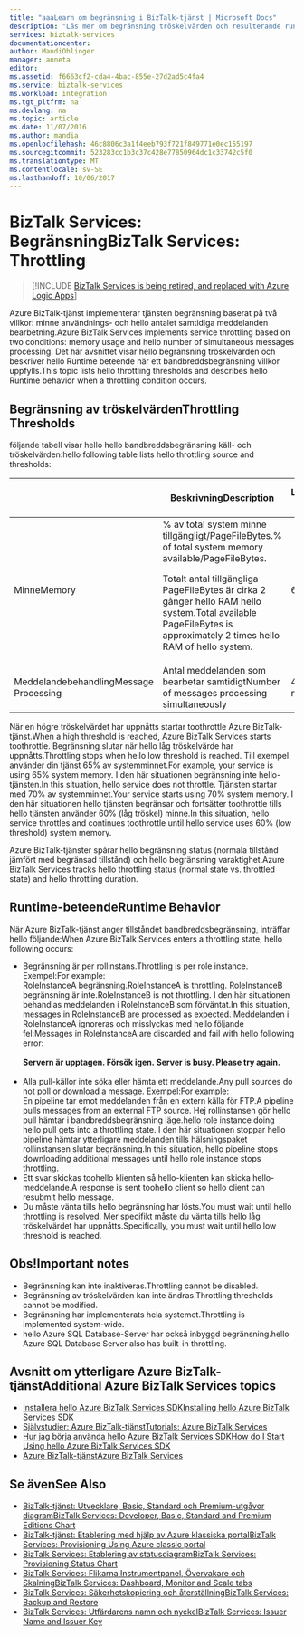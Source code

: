 ```yaml
---
title: "aaaLearn om begränsning i BizTalk-tjänst | Microsoft Docs"
description: "Läs mer om begränsning tröskelvärden och resulterande runtime beteenden för BizTalk-tjänst. Begränsning är baserad på minnesanvändning och antalet meddelanden. MABS WABS"
services: biztalk-services
documentationcenter: 
author: MandiOhlinger
manager: anneta
editor: 
ms.assetid: f6663cf2-cda4-4bac-855e-27d2ad5c4fa4
ms.service: biztalk-services
ms.workload: integration
ms.tgt_pltfrm: na
ms.devlang: na
ms.topic: article
ms.date: 11/07/2016
ms.author: mandia
ms.openlocfilehash: 46c8806c3a1f4eeb793f721f849771e0ec155197
ms.sourcegitcommit: 523283cc1b3c37c428e77850964dc1c33742c5f0
ms.translationtype: MT
ms.contentlocale: sv-SE
ms.lasthandoff: 10/06/2017
---
```

# <a name="biztalk-services-throttling"></a><span data-ttu-id="9c24c-105">BizTalk Services: Begränsning</span><span class="sxs-lookup"><span data-stu-id="9c24c-105">BizTalk Services: Throttling</span></span>

> [!INCLUDE [BizTalk Services is being retired, and replaced with Azure Logic Apps](../../includes/biztalk-services-retirement.md)]

<span data-ttu-id="9c24c-106">Azure BizTalk-tjänst implementerar tjänsten begränsning baserat på två villkor: minne användnings- och hello antalet samtidiga meddelanden bearbetning.</span><span class="sxs-lookup"><span data-stu-id="9c24c-106">Azure BizTalk Services implements service throttling based on two conditions: memory usage and hello number of simultaneous messages processing.</span></span> <span data-ttu-id="9c24c-107">Det här avsnittet visar hello begränsning tröskelvärden och beskriver hello Runtime beteende när ett bandbreddsbegränsning villkor uppfylls.</span><span class="sxs-lookup"><span data-stu-id="9c24c-107">This topic lists hello throttling thresholds and describes hello Runtime behavior when a throttling condition occurs.</span></span>

## <a name="throttling-thresholds"></a><span data-ttu-id="9c24c-108">Begränsning av tröskelvärden</span><span class="sxs-lookup"><span data-stu-id="9c24c-108">Throttling Thresholds</span></span>
<span data-ttu-id="9c24c-109">följande tabell visar hello hello bandbreddsbegränsning käll- och tröskelvärden:</span><span class="sxs-lookup"><span data-stu-id="9c24c-109">hello following table lists hello throttling source and thresholds:</span></span>

|  | <span data-ttu-id="9c24c-110">Beskrivning</span><span class="sxs-lookup"><span data-stu-id="9c24c-110">Description</span></span> | <span data-ttu-id="9c24c-111">Lågtröskelövervakare</span><span class="sxs-lookup"><span data-stu-id="9c24c-111">Low Threshold</span></span> | <span data-ttu-id="9c24c-112">Tröskelvärde för hög</span><span class="sxs-lookup"><span data-stu-id="9c24c-112">High Threshold</span></span> |
| --- | --- | --- | --- |
| <span data-ttu-id="9c24c-113">Minne</span><span class="sxs-lookup"><span data-stu-id="9c24c-113">Memory</span></span> |<span data-ttu-id="9c24c-114">% av total system minne tillgängligt/PageFileBytes.</span><span class="sxs-lookup"><span data-stu-id="9c24c-114">% of total system memory available/PageFileBytes.</span></span> <p><p><span data-ttu-id="9c24c-115">Totalt antal tillgängliga PageFileBytes är cirka 2 gånger hello RAM hello system.</span><span class="sxs-lookup"><span data-stu-id="9c24c-115">Total available PageFileBytes is approximately 2 times hello RAM of hello system.</span></span> |<span data-ttu-id="9c24c-116">60%</span><span class="sxs-lookup"><span data-stu-id="9c24c-116">60%</span></span> |<span data-ttu-id="9c24c-117">70%</span><span class="sxs-lookup"><span data-stu-id="9c24c-117">70%</span></span> |
| <span data-ttu-id="9c24c-118">Meddelandebehandling</span><span class="sxs-lookup"><span data-stu-id="9c24c-118">Message Processing</span></span> |<span data-ttu-id="9c24c-119">Antal meddelanden som bearbetar samtidigt</span><span class="sxs-lookup"><span data-stu-id="9c24c-119">Number of messages processing simultaneously</span></span> |<span data-ttu-id="9c24c-120">40 * antal kärnor</span><span class="sxs-lookup"><span data-stu-id="9c24c-120">40 * number of cores</span></span> |<span data-ttu-id="9c24c-121">100 * antal kärnor</span><span class="sxs-lookup"><span data-stu-id="9c24c-121">100 * number of cores</span></span> |

<span data-ttu-id="9c24c-122">När en högre tröskelvärdet har uppnåtts startar toothrottle Azure BizTalk-tjänst.</span><span class="sxs-lookup"><span data-stu-id="9c24c-122">When a high threshold is reached, Azure BizTalk Services starts toothrottle.</span></span> <span data-ttu-id="9c24c-123">Begränsning slutar när hello låg tröskelvärde har uppnåtts.</span><span class="sxs-lookup"><span data-stu-id="9c24c-123">Throttling stops when hello low threshold is reached.</span></span> <span data-ttu-id="9c24c-124">Till exempel använder din tjänst 65% av systemminnet.</span><span class="sxs-lookup"><span data-stu-id="9c24c-124">For example, your service is using 65% system memory.</span></span> <span data-ttu-id="9c24c-125">I den här situationen begränsning inte hello-tjänsten.</span><span class="sxs-lookup"><span data-stu-id="9c24c-125">In this situation, hello service does not throttle.</span></span> <span data-ttu-id="9c24c-126">Tjänsten startar med 70% av systemminnet.</span><span class="sxs-lookup"><span data-stu-id="9c24c-126">Your service starts using 70% system memory.</span></span> <span data-ttu-id="9c24c-127">I den här situationen hello tjänsten begränsar och fortsätter toothrottle tills hello tjänsten använder 60% (låg tröskel) minne.</span><span class="sxs-lookup"><span data-stu-id="9c24c-127">In this situation, hello service throttles and continues toothrottle until hello service uses 60% (low threshold) system memory.</span></span>

<span data-ttu-id="9c24c-128">Azure BizTalk-tjänster spårar hello begränsning status (normala tillstånd jämfört med begränsad tillstånd) och hello begränsning varaktighet.</span><span class="sxs-lookup"><span data-stu-id="9c24c-128">Azure BizTalk Services tracks hello throttling status (normal state vs. throttled state) and hello throttling duration.</span></span>

## <a name="runtime-behavior"></a><span data-ttu-id="9c24c-129">Runtime-beteende</span><span class="sxs-lookup"><span data-stu-id="9c24c-129">Runtime Behavior</span></span>
<span data-ttu-id="9c24c-130">När Azure BizTalk-tjänst anger tillståndet bandbreddsbegränsning, inträffar hello följande:</span><span class="sxs-lookup"><span data-stu-id="9c24c-130">When Azure BizTalk Services enters a throttling state, hello following occurs:</span></span>

* <span data-ttu-id="9c24c-131">Begränsning är per rollinstans.</span><span class="sxs-lookup"><span data-stu-id="9c24c-131">Throttling is per role instance.</span></span> <span data-ttu-id="9c24c-132">Exempel:</span><span class="sxs-lookup"><span data-stu-id="9c24c-132">For example:</span></span><br/>
  <span data-ttu-id="9c24c-133">RoleInstanceA begränsning.</span><span class="sxs-lookup"><span data-stu-id="9c24c-133">RoleInstanceA is throttling.</span></span> <span data-ttu-id="9c24c-134">RoleInstanceB begränsning är inte.</span><span class="sxs-lookup"><span data-stu-id="9c24c-134">RoleInstanceB is not throttling.</span></span> <span data-ttu-id="9c24c-135">I den här situationen behandlas meddelanden i RoleInstanceB som förväntat.</span><span class="sxs-lookup"><span data-stu-id="9c24c-135">In this situation, messages in RoleInstanceB are processed as expected.</span></span> <span data-ttu-id="9c24c-136">Meddelanden i RoleInstanceA ignoreras och misslyckas med hello följande fel:</span><span class="sxs-lookup"><span data-stu-id="9c24c-136">Messages in RoleInstanceA are discarded and fail with hello following error:</span></span><br/><br/><span data-ttu-id="9c24c-137">
  **Servern är upptagen. Försök igen.**</span><span class="sxs-lookup"><span data-stu-id="9c24c-137">
**Server is busy. Please try again.**</span></span><br/><br/>
* <span data-ttu-id="9c24c-138">Alla pull-källor inte söka eller hämta ett meddelande.</span><span class="sxs-lookup"><span data-stu-id="9c24c-138">Any pull sources do not poll or download a message.</span></span> <span data-ttu-id="9c24c-139">Exempel:</span><span class="sxs-lookup"><span data-stu-id="9c24c-139">For example:</span></span><br/>
  <span data-ttu-id="9c24c-140">En pipeline tar emot meddelanden från en extern källa för FTP.</span><span class="sxs-lookup"><span data-stu-id="9c24c-140">A pipeline pulls messages from an external FTP source.</span></span> <span data-ttu-id="9c24c-141">Hej rollinstansen gör hello pull hämtar i bandbreddsbegränsning läge.</span><span class="sxs-lookup"><span data-stu-id="9c24c-141">hello role instance doing hello pull gets into a throttling state.</span></span> <span data-ttu-id="9c24c-142">I den här situationen stoppar hello pipeline hämtar ytterligare meddelanden tills hälsningspaket rollinstansen slutar begränsning.</span><span class="sxs-lookup"><span data-stu-id="9c24c-142">In this situation, hello pipeline stops downloading additional messages until hello role instance stops throttling.</span></span>
* <span data-ttu-id="9c24c-143">Ett svar skickas toohello klienten så hello-klienten kan skicka hello-meddelande.</span><span class="sxs-lookup"><span data-stu-id="9c24c-143">A response is sent toohello client so hello client can resubmit hello message.</span></span>
* <span data-ttu-id="9c24c-144">Du måste vänta tills hello begränsning har lösts.</span><span class="sxs-lookup"><span data-stu-id="9c24c-144">You must wait until hello throttling is resolved.</span></span> <span data-ttu-id="9c24c-145">Mer specifikt måste du vänta tills hello låg tröskelvärdet har uppnåtts.</span><span class="sxs-lookup"><span data-stu-id="9c24c-145">Specifically, you must wait until hello low threshold is reached.</span></span>

## <a name="important-notes"></a><span data-ttu-id="9c24c-146">Obs!</span><span class="sxs-lookup"><span data-stu-id="9c24c-146">Important notes</span></span>
* <span data-ttu-id="9c24c-147">Begränsning kan inte inaktiveras.</span><span class="sxs-lookup"><span data-stu-id="9c24c-147">Throttling cannot be disabled.</span></span>
* <span data-ttu-id="9c24c-148">Begränsning av tröskelvärden kan inte ändras.</span><span class="sxs-lookup"><span data-stu-id="9c24c-148">Throttling thresholds cannot be modified.</span></span>
* <span data-ttu-id="9c24c-149">Begränsning har implementerats hela systemet.</span><span class="sxs-lookup"><span data-stu-id="9c24c-149">Throttling is implemented system-wide.</span></span>
* <span data-ttu-id="9c24c-150">hello Azure SQL Database-Server har också inbyggd begränsning.</span><span class="sxs-lookup"><span data-stu-id="9c24c-150">hello Azure SQL Database Server also has built-in throttling.</span></span>

## <a name="additional-azure-biztalk-services-topics"></a><span data-ttu-id="9c24c-151">Avsnitt om ytterligare Azure BizTalk-tjänst</span><span class="sxs-lookup"><span data-stu-id="9c24c-151">Additional Azure BizTalk Services topics</span></span>
* [<span data-ttu-id="9c24c-152">Installera hello Azure BizTalk Services SDK</span><span class="sxs-lookup"><span data-stu-id="9c24c-152">Installing hello Azure BizTalk Services SDK</span></span>](http://go.microsoft.com/fwlink/p/?LinkID=241589)<br/>
* [<span data-ttu-id="9c24c-153">Självstudier: Azure BizTalk-tjänst</span><span class="sxs-lookup"><span data-stu-id="9c24c-153">Tutorials: Azure BizTalk Services</span></span>](http://go.microsoft.com/fwlink/p/?LinkID=236944)<br/>
* [<span data-ttu-id="9c24c-154">Hur jag börja använda hello Azure BizTalk Services SDK</span><span class="sxs-lookup"><span data-stu-id="9c24c-154">How do I Start Using hello Azure BizTalk Services SDK</span></span>](http://go.microsoft.com/fwlink/p/?LinkID=302335)<br/>
* [<span data-ttu-id="9c24c-155">Azure BizTalk-tjänst</span><span class="sxs-lookup"><span data-stu-id="9c24c-155">Azure BizTalk Services</span></span>](http://go.microsoft.com/fwlink/p/?LinkID=303664)<br/>

## <a name="see-also"></a><span data-ttu-id="9c24c-156">Se även</span><span class="sxs-lookup"><span data-stu-id="9c24c-156">See Also</span></span>
* [<span data-ttu-id="9c24c-157">BizTalk-tjänst: Utvecklare, Basic, Standard och Premium-utgåvor diagram</span><span class="sxs-lookup"><span data-stu-id="9c24c-157">BizTalk Services: Developer, Basic, Standard and Premium Editions Chart</span></span>](http://go.microsoft.com/fwlink/p/?LinkID=302279)<br/>
* [<span data-ttu-id="9c24c-158">BizTalk-tjänst: Etablering med hjälp av Azure klassiska portal</span><span class="sxs-lookup"><span data-stu-id="9c24c-158">BizTalk Services: Provisioning Using Azure classic portal</span></span>](http://go.microsoft.com/fwlink/p/?LinkID=302280)<br/>
* [<span data-ttu-id="9c24c-159">BizTalk Services: Etablering av statusdiagram</span><span class="sxs-lookup"><span data-stu-id="9c24c-159">BizTalk Services: Provisioning Status Chart</span></span>](http://go.microsoft.com/fwlink/p/?LinkID=329870)<br/>
* [<span data-ttu-id="9c24c-160">BizTalk Services: Flikarna Instrumentpanel, Övervakare och Skalning</span><span class="sxs-lookup"><span data-stu-id="9c24c-160">BizTalk Services: Dashboard, Monitor and Scale tabs</span></span>](http://go.microsoft.com/fwlink/p/?LinkID=302281)<br/>
* [<span data-ttu-id="9c24c-161">BizTalk Services: Säkerhetskopiering och återställning</span><span class="sxs-lookup"><span data-stu-id="9c24c-161">BizTalk Services: Backup and Restore</span></span>](http://go.microsoft.com/fwlink/p/?LinkID=329873)<br/>
* [<span data-ttu-id="9c24c-162">BizTalk Services: Utfärdarens namn och nyckel</span><span class="sxs-lookup"><span data-stu-id="9c24c-162">BizTalk Services: Issuer Name and Issuer Key</span></span>](http://go.microsoft.com/fwlink/p/?LinkID=303941)<br/>

